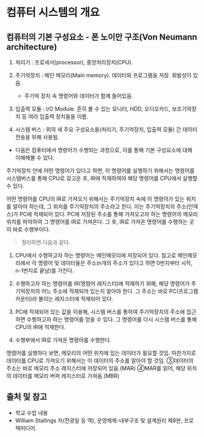 # 컴퓨터 시스템의 개요

## 컴퓨터의 기본 구성요소 - 폰 노이만 구조(Von Neumann architecture)

1. 처리기 : 프로세서(processor), 중앙처리장치(CPU).

2. 주기억장치 : 메인 메모리(Main memory). 데이터와 프로그램을 저장. 휘발성이 있음.
   - 주기억 장치 속 명령어와 데이터가 함께 들어있음.

3. 입출력 모듈 : I/O Module. 흔히 볼 수 있는 모니터, HDD, 오디오카드, 보조기억장치 등 여러 입출력 장치들을 이름.

4. 시스템 버스 : 위의 세 주요 구성요소들(처리기, 주기억장치, 입출력 모듈) 간 데이터 전송을 위해 사용됨.



* 다음은 컴퓨터에서 명령어가 수행되는 과정으로, 이를 통해 기본 구성요소에 대해 이해해볼 수 있다.

주기억장치 안에 어떤 명령어가 있다고 하면, 이 명령어를 실행하기 위해서는 명령어를 시스템버스를 통해 CPU로 갖고온 후, IR에 적재하여야 해당 명령어를 CPU에서 실행할 수 있다.

어떤 명령어를 CPU의 IR로 가져오기 위해서는 주기억장치 속에 이 명령어가 있는 위치를 알아야 하는데, 그 위치를 주기억장치의 주소라고 한다. 이는 주기억장치의 주소(인덱스)가 PC에 적재되어 있다. PC에 저장된 주소를 통해 가져오고자 하는 명령어의 메모리 위치를 파악하여 그 명령어를 IR로 가져온다. 그 후, IR로 가져온 명령어를 수행하는 곳이 바로 수행부이다.

> 정리하면 다음과 같다.
1. CPU에서 수행하고자 하는 명령어는 메인메모리에 저장되어 있다. 참고로 메인메모리에서 각 명령어 및 데이터들은 주소(n개의 주소가 있다고 하면 0번지부터 시작, n-1번지로 끝남)를 가진다.

2. 수행하고자 하는 명령어를 IR(명령어 레지스터)에 적재하기 위해, 해당 명령어가 주기억장치의 어느 주소에 적재되어 있는지 알아야 한다. 그 주소는 바로 PC(프로그램 카운터)라 불리는 레지스터에 적재되어 있다.

3. PC에 적재되어 있는 값을 이용해, 시스템 버스를 통하여 주기억장치의 주소에 접근하면 수행하고자 하는 명령어를 얻을 수 있다. 그 명령어를 다시 시스템 버스를 통해 CPU의 IR에 적재한다.

4. 수행부에서 IR로 가져온 명령어를 수행한다.

명령어를 실행하다 보면, 메모리의 어떤 위치에 있는 데이터가 필요할 것임.
마찬가지로 데이터를 CPU로 가져오기 위해서는 이 데이터의 주소를 알아야 할 것임. 
③데이터의 주소는 바로 메모리 주소 레지스터에 저장되어 있음.(MAR)
④MAR를 읽어, 해당 위치의 데이터를 메모리 버퍼 레지스터로 가져옴.(MBR)

## 출처 및 참고
- 학교 수업 내용
- William Stallings 저(전광일 등 역), 운영체제-내부구조 및 설계원리 제8판, 프로텍미디어.
